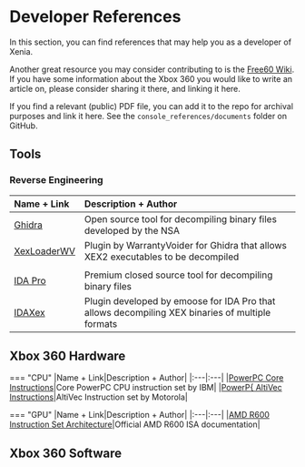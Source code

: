 # Developer References

In this section, you can find references that may help you as a developer of Xenia.

Another great resource you may consider contributing to is the [Free60 Wiki](http://free60project.github.io/wiki).
If you have some information about the Xbox 360 you would like to write an article on,
please consider sharing it there, and linking it here.

If you find a relevant (public) PDF file, you can add it to the repo for archival purposes and link it here.
See the `console_references/documents` folder on GitHub.

<!--- Keep in mind Xenia's contribution rules. Do not link to or attempt to add leaked private documents, such as the XDK to this Wiki. -->

## Tools

### Reverse Engineering
|Name + Link|Description + Author|
|:----------------------------|:---|
|[Ghidra](https://github.com/NationalSecurityAgency/ghidra)|Open source tool for decompiling binary files developed by the NSA|
|[XexLoaderWV](https://github.com/zeroKilo/XEXLoaderWV)|Plugin by WarrantyVoider for Ghidra that allows XEX2 executables to be decompiled|
||
|[IDA Pro](https://hex-rays.com/IDA-pro/)|Premium closed source tool for decompiling binary files|
|[IDAXex](https://github.com/emoose/idaxex)|Plugin developed by emoose for IDA Pro that allows decompiling XEX binaries of multiple formats|

## Xbox 360 Hardware

=== "CPU"
	|Name + Link|Description + Author|
	|:---|:---|
	|[PowerPC Core Instructions](documents/ppc/core_instructions.pdf)|Core PowerPC CPU instruction set by IBM|
	|[PowerP{ AltiVec Instructions](documents/ppc/altivec_instructions.pdf)|AltiVec Instruction set by Motorola|

=== "GPU"
	|Name + Link|Description + Author|
	|:---|:---|
	|[AMD R600 Instruction Set Architecture](documents/r600isa.pdf)|Official AMD R600 ISA documentation|

## Xbox 360 Software
